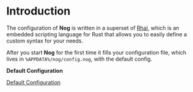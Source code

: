 # Introduction

The configuration of **Nog** is written in a superset of [Rhai](https://github.com/jonathandturner/rhai), which is an embedded scripting language for Rust that allows you to easily define a custom syntax for your needs.

After you start **Nog** for the first time it fills your configuration file, which lives in `%APPDATA%/nog/config.nog`, with the default config.

**Default Configuration**

[Default Configuration](../_media/default_config.nog ':include')
